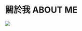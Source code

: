# 關於我 ABOUT ME

<a style="display:block;max-width:260px" href="https://github.com/rayc2045/raychang-space/blob/master/about/README.md"><img src="https://raw.githubusercontent.com/rayc2045/raychang-space/master/img/original/ray_js_round_800px.png"></img></a>